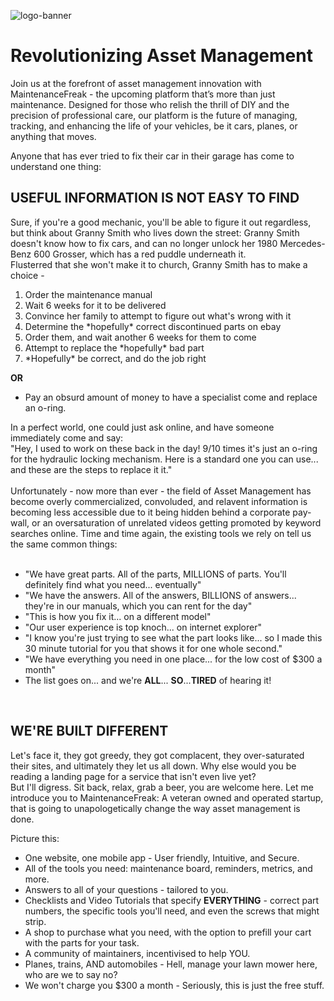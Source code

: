 

![logo-banner](https://github.com/MaintenanceFreak/.github/assets/34579547/0f40b61d-c11e-486a-88ad-8f69885f6904)
# Revolutionizing Asset Management


<p>Join us at the forefront of asset management innovation with MaintenanceFreak - the upcoming platform that’s more than just maintenance. Designed for those who relish the thrill of DIY and the precision of professional care, our platform is the future of managing, tracking, and enhancing the life of your vehicles, be it cars, planes, or anything that moves.</p>


  <p>
     Anyone that has ever tried to fix their car in their garage has come to understand one thing:
    <h2>USEFUL INFORMATION IS NOT EASY TO FIND</h2>
  </p>
  <p>Sure, if you're a good mechanic, you'll be able to figure it out regardless, but think about Granny Smith who lives down the street:
    Granny Smith doesn't know how to fix cars, and can no longer unlock her 1980 Mercedes-Benz 600 Grosser, which has a red puddle underneath it.<br>
    Flusterred that she won't make it to church, Granny Smith has to make a choice -
    <ol>
      <li><a>Order the maintenance manual</a></li>
      <li><a>Wait 6 weeks for it to be delivered</a></li>
      <li><a>Convince her family to attempt to figure out what's wrong with it</a></li>
      <li><a>Determine the *hopefully* correct discontinued parts on ebay</a></li>
      <li><a>Order them, and wait another 6 weeks for them to come</a></li>
      <li><a>Attempt to replace the *hopefully* bad part</a></li>
      <li><a>*Hopefully* be correct, and do the job right</a></li>
    </ol>
    <b>OR</b>
    <ul>
      <li><a>Pay an obsurd amount of money to have a specialist come and replace an o-ring.</a></li>
    </ul> 
    In a perfect world, one could just ask online, and have someone immediately come and say:
    <br> "Hey, I used to work on these back in the day! 9/10 times it's just an o-ring for the hydraulic locking mechanism. Here is a standard one you can use...  and these are the steps to replace it it."
    <br>
    <br>
    Unfortunately - now more than ever - the field of Asset Management has become overly commercialized, convoluded, and relavent information is becoming less accessible due to it being hidden behind a corporate pay-wall, or an oversaturation of unrelated videos getting promoted by keyword searches online.
    Time and time again, the existing tools we rely on tell us the same common things:
    <br>
    <br>
    <ul>
      <li><a>"We have great parts. All of the parts, MILLIONS of parts. You'll definitely find what you need... eventually"</a></li>
      <li><a>"We have the answers. All of the answers, BILLIONS of answers... they're in our manuals, which you can rent for the day"</a></li>
      <li><a>"This is how you fix it... on a different model"</a></li>
      <li><a>"Our user experience is top knoch... on internet explorer"</a></li>
      <li><a>"I know you're just trying to see what the part looks like... so I made this 30 minute tutorial for you that shows it for one whole second."</a></li>
      <li><a>"We have everything you need in one place... for the low cost of $300 a month"</a></li>
      <li><a>The list goes on... and we're <b>ALL</b>... <b>SO</b>...<b>TIRED</b> of hearing it!</a></li>
    </ul>
  </p>
  <br>

  <p>
    <h2>
      WE'RE BUILT DIFFERENT
    </h2>
  </p>
  
  <p>Let's face it, they got greedy, they got complacent, they over-saturated their sites, and ultimately they let us all down. Why else would you be reading a landing page for a service that isn't even live yet? 
    <br>
    But I'll digress. Sit back, relax, grab a beer, you are welcome here. Let me introduce you to MaintenanceFreak: A veteran owned and operated startup, that is going to unapologetically change the way asset management is done.</p>
  <p>Picture this: 
    <ul>
      <li><a>One website, one mobile app - User friendly, Intuitive, and Secure.</a></li>
      <li><a>All of the tools you need: maintenance board, reminders, metrics, and more.</a></li>
      <li><a>Answers to all of your questions - tailored to you.</a></li>
      <li><a>Checklists and Video Tutorials that specify <b>EVERYTHING</b> - correct part numbers, the specific tools you'll need, and even the screws that might strip.</a></li>
      <li><a>A shop to purchase what you need, with the option to prefill your cart with the parts for your task.</a></li>
      <li><a>A community of maintainers, incentivised to help YOU.</a></li>
      <li><a>Planes, trains, AND automobiles - Hell, manage your lawn mower here, who are we to say no?</a></li>
      <li><a>We won't charge you $300 a month - Seriously, this is just the free stuff.</a></li>
    </ul>
  </p>


